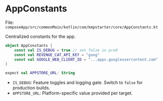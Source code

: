 # AppConstants

File: `composeApp/src/commonMain/kotlin/com/kmpstarter/core/AppConstants.kt`

Centralized constants for the app.

```kotlin
object AppConstants {
    const val IS_DEBUG = true // set false in prod
    const val REVENUE_CAT_API_KEY = "goog"
    const val GOOGLE_WEB_CLIENT_ID = "...apps.googleusercontent.com"
}

expect val APPSTORE_URL: String
```

- `IS_DEBUG`: Feature toggles and logging gate. Switch to `false` for production builds.
- `APPSTORE_URL`: Platform-specific value provided per target.
